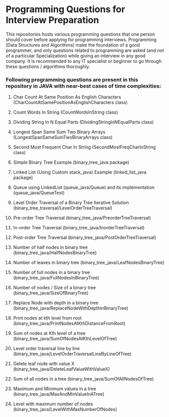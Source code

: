 # Programming Questions for Interview Preparation

This repositories hosts various programming questions that one person should cover before applying for programming interviews. Programming (Data Structures and Algorithms) make the foundation of a good programmer, and only questions related to programming are asked (and not of a particular Specialization) while giving an interview in any good company. It is recommended to any IT specialist or beginner to go through these questions / algorithms thoroughly.

### Following programming questions are present in this repository in JAVA with near-best cases of time complexities:

1. Char Count At Same Position As English Characters
  (CharCountAtSamePositionAsEnglishCharacters class)
  
2. Count Words In String 
  (CountWordsInString class)
  
3. Dividing String In N Equal Parts 
  (DividingStringInNEqualParts class)
  
4. Longest Span Same Sum Two Binary Arrays 
  (LongestSpanSameSumTwoBinaryArrays class)
  
5. Second Most Frequent Char In String 
  (SecondMostFreqCharInString class)
  
6. Simple Binary Tree Example 
  (binary_tree_java package)
  
7. Linked List 
  (Using Custom stack_java) 
  Example 
  (linked_list_java package)
  
8. Queue using LinkedList (queue_java/Queue) 
   and its implementation (queue_java/QueueTest)
   
9. Level Order Traversal of a Binary Tree Iterative Solution 
   (binary_tree_traversal/LevelOrderTreeTraversal)
   
10. Pre-order Tree Traversal 
    (binary_tree_java/PreorderTreeTraversal)
    
11. In-order Tree Traversal 
    (binary_tree_java/InorderTreeTraversal)
    
12. Post-order Tree Traversal 
    (binary_tree_java/PostOrderTreeTraversal)
    
13. Number of half nodes in binary tree 
    (binary_tree_java/HalfNodesBinaryTree)
    
14. Number of leaves in binary tree 
    (binary_tree_java/LeafNodesBinaryTree)
    
15. Number of full nodes in a binary tree 
    (binary_tree_java/FullNodesInBinaryTree)
    
16. Number of nodes / Size of a binary tree 
    (binary_tree_java/SizeOfBinaryTree)
    
17. Replace Node with depth in a binary tree 
    (binary_tree_java/ReplaceNodeWithDepthInBinaryTree)
    
18. Print nodes at kth level from root 
    (binary_tree_java/PrintNodesAtKthDistanceFromRoot)
    
19. Sum of nodes at Kth level of a tree 
    (binary_tree_java/SumOfNodesAtKthLevelOfTree)
    
20. Level order traversal line by line 
    (binary_tree_java/LevelOrderTraversalLineByLineOfTree)
    
21. Delete leaf node with value X 
    (binary_tree_java/DeleteLeafValueWithValueX)
    
22. Sum of all nodes in a tree 
    (binary_tree_java/SumOfAllNodesOfTree)
    
23. Maximum and Minimum values in a tree 
    (binary_tree_java/MaxAndMinValueInATree)
    
24. Level with maximum number of nodes 
    (binary_tree_java/LevelWithMaxNumberOfNodes)
